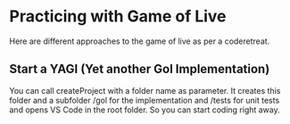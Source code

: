 # Practicing with Game of Live

Here are different approaches to the game of live as per a coderetreat.

## Start a YAGI (Yet another Gol Implementation)

You can call createProject with a folder name as parameter. It creates this folder and a subfolder /gol for the implementation and /tests for unit tests and opens VS Code in the root folder. So you can start coding right away.
